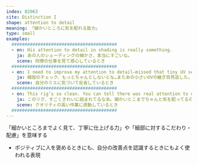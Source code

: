 ```yaml
---
index: 02063
cite: Distinction I
shape: attention to detail
meaning: 「細かいところに気を配れる能力」
type: small
examples:
  ########################################
  - en: His attention to detail in shading is really something.
    ja: あの人のシェーディングの細かさ、本当にすごいな。
    scene: 同僚の仕事を見て感心しているとき
  ########################################
  - en: I need to improve my attention to detail—missed that tiny UV seam again.
    ja: 細部のチェック、もっとちゃんとしないとな…またあの小さいUVの継ぎ目見逃した。
    scene: 自分のミスに気づいて反省しているとき
  ########################################
  - en: This rig’s so clean. You can tell there was real attention to detail.
    ja: このリグ、すごくきれいに組まれてるなあ。細かいとこまでちゃんと気を配ってるのが分かる。
    scene: クオリティの高い作業に感動しているとき
  ########################################
---
```


「細かいところまでよく見て、丁寧に仕上げる力」や「細部に対するこだわり・配慮」を意味する

- ポジティブに人を褒めるときにも、自分の改善点を認識するときにもよく使われる表現
